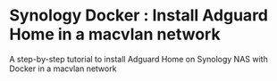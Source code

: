 # Synology Docker : Install Adguard Home in a macvlan network
A step-by-step tutorial to install Adguard Home on Synology NAS with Docker in a macvlan network
